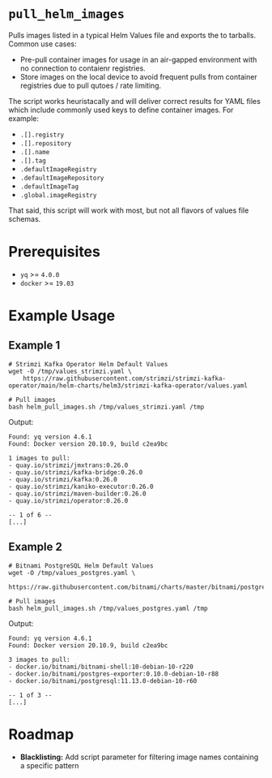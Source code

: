 `pull_helm_images`
===

Pulls images listed in a typical Helm Values file and exports the to tarballs. Common use cases:
* Pre-pull container images for usage in an air-gapped environment with no connection to contaienr registries.
* Store images on the local device to avoid frequent pulls from container registries due to pull qutoes / rate limiting.

The script works heuristacally and will deliver correct results for YAML files which include commonly used keys to define container images. For example:
* `.[].registry`
* `.[].repository`
* `.[].name`
* `.[].tag`
* `.defaultImageRegistry`
* `.defaultImageRepository`
* `.defaultImageTag`
* `.global.imageRegistry`

That said, this script will work with most, but not all flavors of values file schemas.

# Prerequisites

* `yq` >= `4.0.0`
* `docker` >= `19.03`

# Example Usage

## Example 1

```
# Strimzi Kafka Operator Helm Default Values
wget -O /tmp/values_strimzi.yaml \
    https://raw.githubusercontent.com/strimzi/strimzi-kafka-operator/main/helm-charts/helm3/strimzi-kafka-operator/values.yaml

# Pull images
bash helm_pull_images.sh /tmp/values_strimzi.yaml /tmp
```

Output:
```
Found: yq version 4.6.1
Found: Docker version 20.10.9, build c2ea9bc

1 images to pull:
- quay.io/strimzi/jmxtrans:0.26.0
- quay.io/strimzi/kafka-bridge:0.26.0
- quay.io/strimzi/kafka:0.26.0
- quay.io/strimzi/kaniko-executor:0.26.0
- quay.io/strimzi/maven-builder:0.26.0
- quay.io/strimzi/operator:0.26.0

-- 1 of 6 --
[...]
```

## Example 2

```
# Bitnami PostgreSQL Helm Default Values
wget -O /tmp/values_postgres.yaml \
    https://raw.githubusercontent.com/bitnami/charts/master/bitnami/postgresql/values.yaml

# Pull images
bash helm_pull_images.sh /tmp/values_postgres.yaml /tmp
```

Output:
```
Found: yq version 4.6.1
Found: Docker version 20.10.9, build c2ea9bc

3 images to pull:
- docker.io/bitnami/bitnami-shell:10-debian-10-r220
- docker.io/bitnami/postgres-exporter:0.10.0-debian-10-r88
- docker.io/bitnami/postgresql:11.13.0-debian-10-r60

-- 1 of 3 --
[...]
```

# Roadmap

* __Blacklisting:__ Add script parameter for filtering image names containing a specific pattern